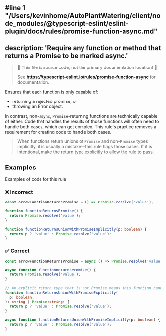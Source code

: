 #line 1 "/Users/kevinhome/AutoPlantWatering/client/node_modules/@typescript-eslint/eslint-plugin/docs/rules/promise-function-async.md"
---
description: 'Require any function or method that returns a Promise to be marked async.'
---

> 🛑 This file is source code, not the primary documentation location! 🛑
>
> See **https://typescript-eslint.io/rules/promise-function-async** for documentation.

Ensures that each function is only capable of:

- returning a rejected promise, or
- throwing an Error object.

In contrast, non-`async`, `Promise`-returning functions are technically capable of either.
Code that handles the results of those functions will often need to handle both cases, which can get complex.
This rule's practice removes a requirement for creating code to handle both cases.

> When functions return unions of `Promise` and non-`Promise` types implicitly, it is usually a mistake—this rule flags those cases. If it is intentional, make the return type explicitly to allow the rule to pass.

## Examples

Examples of code for this rule

<!--tabs-->

### ❌ Incorrect

```ts
const arrowFunctionReturnsPromise = () => Promise.resolve('value');

function functionReturnsPromise() {
  return Promise.resolve('value');
}

function functionReturnsUnionWithPromiseImplicitly(p: boolean) {
  return p ? 'value' : Promise.resolve('value');
}
```

### ✅ Correct

```ts
const arrowFunctionReturnsPromise = async () => Promise.resolve('value');

async function functionReturnsPromise() {
  return Promise.resolve('value');
}

// An explicit return type that is not Promise means this function cannot be made async, so it is ignored by the rule
function functionReturnsUnionWithPromiseExplicitly(
  p: boolean,
): string | Promise<string> {
  return p ? 'value' : Promise.resolve('value');
}

async function functionReturnsUnionWithPromiseImplicitly(p: boolean) {
  return p ? 'value' : Promise.resolve('value');
}
```
